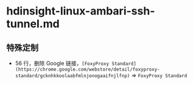 # hdinsight-linux-ambari-ssh-tunnel.md

## 特殊定制

* 56 行，删除 Google 链接，`[FoxyProxy Standard](https://chrome.google.com/webstore/detail/foxyproxy-standard/gcknhkkoolaabfmlnjonogaaifnjlfnp)` => `FoxyProxy Standard`